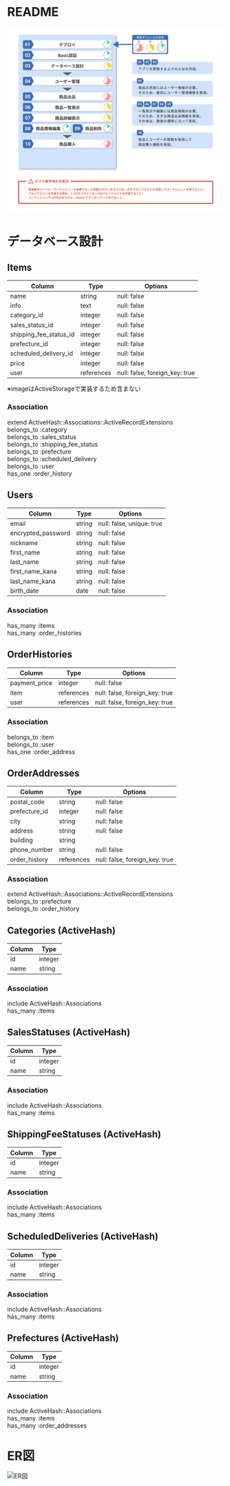 # README
![タスク着手順序](public/タスク着手順序.png)

# データベース設計
## Items

| Column | Type | Options |
|------|----|-------|
| name | string | null: false |
| info | text | null: false |
| category_id | integer | null: false |
| sales_status_id | integer | null: false |
| shipping_fee_status_id | integer | null: false |
| prefecture_id | integer | null: false |
| scheduled_delivery_id | integer | null: false |
| price | integer | null: false |
| user | references | null: false, foreign_key: true |

※imageはActiveStorageで実装するため含まない

### Association
extend ActiveHash::Associations::ActiveRecordExtensions  
belongs_to :category  
belongs_to :sales_status  
belongs_to :shipping_fee_status  
belongs_to :prefecture  
belongs_to :scheduled_delivery  
belongs_to :user  
has_one :order_history  

## Users

|Column|Type|Options|
|------|----|-------|
| email | string | null: false, unique: true |
| encrypted_password | string | null: false |
| nickname | string | null: false |
| first_name | string | null: false |
| last_name | string | null: false |
| first_name_kana | string | null: false |
| last_name_kana | string | null: false |
| birth_date | date | null: false |

### Association
has_many :items  
has_many :order_histories  

## OrderHistories

|Column|Type|Options|
|------|----|-------|
| payment_price | integer | null: false |
| item | references | null: false, foreign_key: true |
| user | references | null: false, foreign_key: true |

### Association
belongs_to :item  
belongs_to :user  
has_one :order_address  

## OrderAddresses

|Column|Type|Options|
|------|----|-------|
| postal_code | string | null: false |
| prefecture_id | integer | null: false |
| city | string | null: false |
| address | string | null: false |
| building | string |  |
| phone_number | string | null: false |
| order_history | references | null: false, foreign_key: true |

### Association
extend ActiveHash::Associations::ActiveRecordExtensions  
belongs_to :prefecture  
belongs_to :order_history  

## Categories (ActiveHash)
|Column|Type|
|------|----|
| id | integer |
| name | string |

### Association
include ActiveHash::Associations  
has_many :items

## SalesStatuses (ActiveHash)
|Column|Type|
|------|----|
| id | integer |
| name | string |

### Association
include ActiveHash::Associations  
has_many :items  

## ShippingFeeStatuses (ActiveHash)
|Column|Type|
|------|----|
| id | integer |
| name | string |

### Association
include ActiveHash::Associations  
has_many :items  

## ScheduledDeliveries (ActiveHash)
|Column|Type|
|------|----|
| id | integer |
| name | string |

### Association
include ActiveHash::Associations  
has_many :items  

## Prefectures (ActiveHash)
|Column|Type|
|------|----|
| id | integer |
| name | string |

### Association
include ActiveHash::Associations  
has_many :items  
has_many :order_addresses

# ER図

![ER図](public/ER図.png)